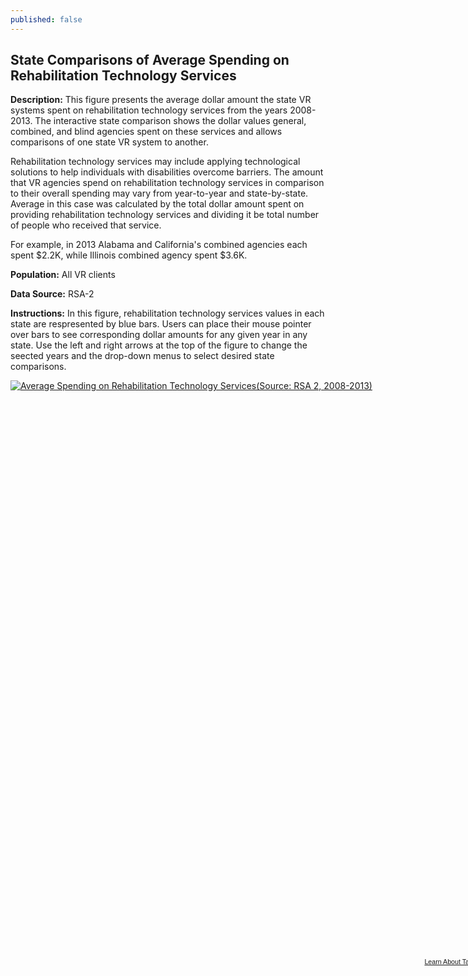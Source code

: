 ```yaml
---
published: false
---
```


## State Comparisons of Average Spending on Rehabilitation Technology Services

**Description:** This figure presents the average dollar amount the state VR systems spent on rehabilitation technology services from the years 2008-2013. The interactive state comparison shows the dollar values general, combined, and blind agencies spent on these services and allows comparisons of one state VR system to another.   

Rehabilitation technology services may include applying technological solutions to help individuals with disabilities overcome barriers. The amount that VR agencies spend on rehabilitation technology services in comparison to their overall spending may vary from year-to-year and state-by-state. Average in this case was calculated by the total dollar amount spent on providing rehabilitation technology services and dividing it be total number of people who received that service.

For example, in 2013 Alabama and California's combined agencies each spent $2.2K, while Illinois combined agency spent $3.6K. 

**Population:** All VR clients 

**Data Source:** RSA-2

**Instructions:** In this figure, rehabilitation technology services values in each state are respresented by blue bars. Users can place their mouse pointer over bars to see corresponding dollar amounts for any given year in any state. Use the left and right arrows at the top of the figure to change the seected years and the drop-down menus to select desired state comparisons.

<script type='text/javascript' src='https://public.tableausoftware.com/javascripts/api/viz_v1.js'></script><div class='tableauPlaceholder' style='width: 768px; height: 924px;'><noscript><a href='#'><img alt='Average Spending on Rehabilitation Technology Services(Source: RSA 2, 2008-2013) ' src='https:&#47;&#47;publicrevizit.tableausoftware.com&#47;static&#47;images&#47;PC&#47;PCPT7XD33&#47;1_rss.png' style='border: none' /></a></noscript><object class='tableauViz' width='768' height='924' style='display:none;'><param name='host_url' value='https%3A%2F%2Fpublic.tableausoftware.com%2F' /> <param name='path' value='shared&#47;PCPT7XD33' /> <param name='toolbar' value='yes' /><param name='static_image' value='https:&#47;&#47;publicrevizit.tableausoftware.com&#47;static&#47;images&#47;PC&#47;PCPT7XD33&#47;1.png' /> <param name='animate_transition' value='yes' /><param name='display_static_image' value='yes' /><param name='display_spinner' value='yes' /><param name='display_overlay' value='yes' /><param name='display_count' value='yes' /><param name='showVizHome' value='no' /><param name='showTabs' value='y' /></object></div><div style='width:768px;height:22px;padding:0px 10px 0px 0px;color:black;font:normal 8pt verdana,helvetica,arial,sans-serif;'><div style='float:right; padding-right:8px;'><a href='http://www.tableausoftware.com/public/about-tableau-products?ref=https://public.tableausoftware.com/shared/PCPT7XD33' target='_blank'>Learn About Tableau</a></div></div>
